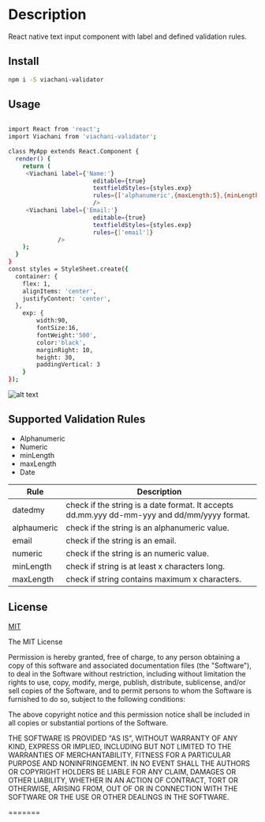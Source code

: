 
# Description

React native text input component with label and defined validation rules.


## Install

```bash
npm i -S viachani-validator
```

## Usage

```bash

import React from 'react';
import Viachani from 'viachani-validator';
 
class MyApp extends React.Component {
  render() {
    return (
     <Viachani label={'Name:'}
                        editable={true}
                        textfieldStyles={styles.exp}
                        rules={['alphanumeric',{maxLength:5},{minLength:2}]}
                        />
     <Viachani label={'Email:'}
                        editable={true}
                        textfieldStyles={styles.exp}
                        rules={['email']}
              />
    );
  }
}
const styles = StyleSheet.create({
  container: {
    flex: 1,
    alignItems: 'center',
    justifyContent: 'center',
  },
    exp: {
        width:90,
        fontSize:16,
        fontWeight:'500',
        color:'black',
        marginRight: 10,
        height: 30,
        paddingVertical: 3
    }
});
```
![alt text](https://s8.postimg.cc/7jec18ng5/image.jpg)

## Supported Validation Rules

* Alphanumeric
* Numeric
* minLength
* maxLength
* Date

| Rule        | Description                                                                                   |
|-------------|-----------------------------------------------------------------------------------------------|
| datedmy     | check if the string is a  date format. It accepts dd.mm.yyy  dd-mm-yyy and dd/mm/yyyy format. |
| alphaumeric | check if the string is an alphanumeric value.                                                 |
| email       | check if the string is an email.                                                              |
| numeric     | check if the string is an numeric value.                                                      |
| minLength   | check if string is at least x characters long.                                                |
| maxLength   | check if string contains maximum x characters.                                                |                                                     |
## License

[MIT](http://vjpr.mit-license.org)


The MIT License


Permission is hereby granted, free of charge, to any person obtaining a copy of this software and
associated documentation files (the "Software"), to deal in the Software without
restriction, including without limitation the rights to use, copy, modify, merge,
publish, distribute, sublicense, and/or sell copies of the Software, and to permit
persons to whom the Software is furnished to do so, subject to the following conditions:

The above copyright notice and this permission notice shall be included
in all copies or substantial portions of the Software.

THE SOFTWARE IS PROVIDED "AS IS", WITHOUT WARRANTY OF ANY KIND, EXPRESS OR IMPLIED,
INCLUDING BUT NOT LIMITED TO THE WARRANTIES OF MERCHANTABILITY, FITNESS FOR A PARTICULAR
PURPOSE AND NONINFRINGEMENT. IN NO EVENT SHALL THE AUTHORS OR COPYRIGHT HOLDERS BE LIABLE
FOR ANY CLAIM, DAMAGES OR OTHER LIABILITY, WHETHER IN AN ACTION OF CONTRACT, TORT OR OTHERWISE,
ARISING FROM, OUT OF OR IN CONNECTION WITH THE SOFTWARE OR THE USE OR OTHER DEALINGS IN THE SOFTWARE.

=======

